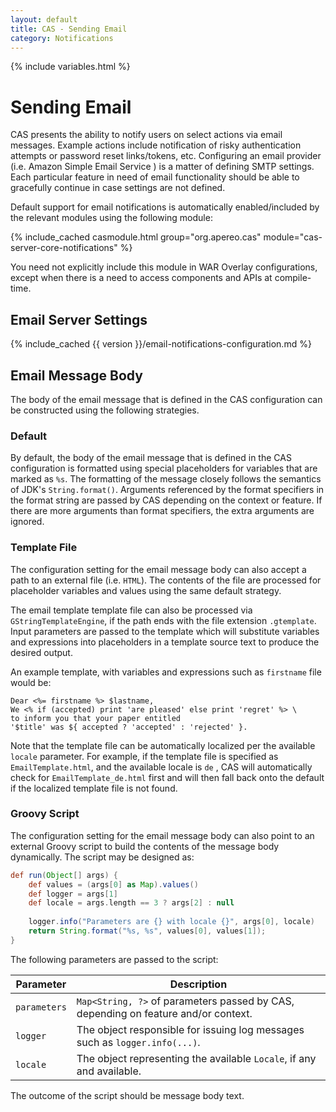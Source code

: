 ```yaml
---
layout: default
title: CAS - Sending Email
category: Notifications
---
```


{% include variables.html %}

# Sending Email

CAS presents the ability to notify users on select actions via email messages. Example actions include notification 
of risky authentication attempts or password reset links/tokens, etc. Configuring 
an email provider (i.e. Amazon Simple Email Service )
is a matter of defining SMTP settings. Each particular feature 
in need of email functionality should be able to 
gracefully continue in case settings are not defined. 

Default support for email notifications is automatically 
enabled/included by the relevant modules using the following module:

{% include_cached casmodule.html group="org.apereo.cas" module="cas-server-core-notifications" %}

You need not explicitly include this module in WAR Overlay configurations, except 
when there is a need to access components and APIs at compile-time. 

## Email Server Settings

{% include_cached {{ version }}/email-notifications-configuration.md %}
            
## Email Message Body

The body of the email message that is defined in the CAS configuration can be 
constructed using the following strategies.

### Default

By default, the body of the email message that is defined in the CAS configuration is 
formatted using special placeholders for variables that are marked as `%s`. The
formatting of the message closely follows the semantics of JDK's `String.format()`.
Arguments referenced by the format specifiers in the format string are passed by CAS depending on the context or feature. 
If there are more arguments than format specifiers, the extra arguments are ignored.
           
### Template File

The configuration setting for the email message body can also accept a path to an external file (i.e. `HTML`).
The contents of the file are processed for placeholder variables and values using the same default strategy.

The email template template file can also be processed via `GStringTemplateEngine`, if the path ends 
with the file extension `.gtemplate`. Input parameters are passed to the template which will
substitute variables and expressions into placeholders in a template source text to produce the desired output.

An example template, with variables and expressions such as `firstname` file would be:

```
Dear <%= firstname %> $lastname,
We <% if (accepted) print 'are pleased' else print 'regret' %> \
to inform you that your paper entitled
'$title' was ${ accepted ? 'accepted' : 'rejected' }.
```
    
Note that the template file can be automatically localized per the available `locale` parameter.
For example, if the template file is specified as `EmailTemplate.html`, and the available locale is `de` ,
CAS will automatically check for `EmailTemplate_de.html` first and will then fall back onto the default if the
localized template file is not found.

### Groovy Script

The configuration setting for the email message body can also point to an external Groovy script 
to build the contents of the message body dynamically. The script may be designed as:

```groovy
def run(Object[] args) {
    def values = (args[0] as Map).values()
    def logger = args[1]
    def locale = args.length == 3 ? args[2] : null
    
    logger.info("Parameters are {} with locale {}", args[0], locale)
    return String.format("%s, %s", values[0], values[1]);
}
```

The following parameters are passed to the script:

| Parameter        | Description
|------------------|--------------------------------------------------------------------------------------------
| `parameters`       | `Map<String, ?>` of parameters passed by CAS, depending on feature and/or context.
| `logger`           | The object responsible for issuing log messages such as `logger.info(...)`.
| `locale`           | The object representing the available `Locale`, if any and available.

The outcome of the script should be message body text.
